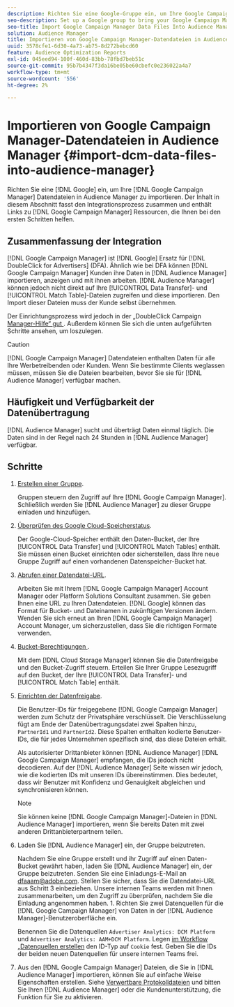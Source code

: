 ```yaml
---
description: Richten Sie eine Google-Gruppe ein, um Ihre Google Campaign Manager-Datendateien in Audience Manager zu importieren. Der Inhalt in diesem Abschnitt fasst den Integrationsprozess zusammen und enthält Links zu Google Campaign Manager-Ressourcen, die Ihnen bei den ersten Schritten helfen.
seo-description: Set up a Google group to bring your Google Campaign Manager data files into Audience Manager. The content in this section summarizes the integration process and provides you with links to Google Campaign Manager resources to help you get started.
seo-title: Import Google Campaign Manager Data Files Into Audience Manager
solution: Audience Manager
title: Importieren von Google Campaign Manager-Datendateien in Audience Manager
uuid: 3578cfe1-6d30-4a73-ab75-8d272bebcd60
feature: Audience Optimization Reports
exl-id: 045eed94-100f-460d-83bb-78fbd7beb51c
source-git-commit: 95b7b4347f3da16be05be60cbefc0e236022a4a7
workflow-type: tm+mt
source-wordcount: '556'
ht-degree: 2%

---
```


# Importieren von Google Campaign Manager-Datendateien in Audience Manager {#import-dcm-data-files-into-audience-manager}

Richten Sie eine [!DNL Google] ein, um Ihre [!DNL Google Campaign Manager] Datendateien in Audience Manager zu importieren. Der Inhalt in diesem Abschnitt fasst den Integrationsprozess zusammen und enthält Links zu [!DNL Google Campaign Manager] Ressourcen, die Ihnen bei den ersten Schritten helfen.

## Zusammenfassung der Integration

[!DNL Google Campaign Manager] ist [!DNL Google] Ersatz für [!DNL DoubleClick for Advertisers] (DFA). Ähnlich wie bei DFA können [!DNL Google Campaign Manager] Kunden ihre Daten in [!DNL Audience Manager] importieren, anzeigen und mit ihnen arbeiten. [!DNL Audience Manager] können jedoch nicht direkt auf Ihre [!UICONTROL Data Transfer]- und [!UICONTROL Match Table]-Dateien zugreifen und diese importieren. Den Import dieser Dateien muss der Kunde selbst übernehmen.

Der Einrichtungsprozess wird jedoch in der „DoubleClick Campaign [Manager-Hilfe“ gut ](https://support.google.com/dcm/partner/answer/2941575?hl=en&ref_topic=6107456). Außerdem können Sie sich die unten aufgeführten Schritte ansehen, um loszulegen.

>[!CAUTION]
>
>[!DNL Google Campaign Manager] Datendateien enthalten Daten für alle Ihre Werbetreibenden oder Kunden. Wenn Sie bestimmte Clients weglassen müssen, müssen Sie die Dateien bearbeiten, bevor Sie sie für [!DNL Audience Manager] verfügbar machen.

## Häufigkeit und Verfügbarkeit der Datenübertragung

[!DNL Audience Manager] sucht und überträgt Daten einmal täglich. Die Daten sind in der Regel nach 24 Stunden in [!DNL Audience Manager] verfügbar.

## Schritte

1. [Erstellen einer Gruppe](https://support.google.com/dcm/partner/answer/3370419?hl=en&ref_topic=6107456).

   Gruppen steuern den Zugriff auf Ihre [!DNL Google Campaign Manager]. Schließlich werden Sie [!DNL Audience Manager] zu dieser Gruppe einladen und hinzufügen.

1. [Überprüfen des Google Cloud-Speicherstatus](https://support.google.com/dcm/partner/answer/3370481?hl=en&ref_topic=6107456).

   Der Google-Cloud-Speicher enthält den Daten-Bucket, der Ihre [!UICONTROL Data Transfer] und [!UICONTROL Match Tables] enthält. Sie müssen einen Bucket einrichten oder sicherstellen, dass Ihre neue Gruppe Zugriff auf einen vorhandenen Datenspeicher-Bucket hat.

1. [Abrufen einer Datendatei-URL](https://support.google.com/dcm/partner/answer/3370482?hl=en&ref_topic=6107456).

   Arbeiten Sie mit Ihrem [!DNL Google Campaign Manager] Account Manager oder Platform Solutions Consultant zusammen. Sie geben Ihnen eine URL zu Ihren Datendateien. [!DNL Google] können das Format für Bucket- und Dateinamen in zukünftigen Versionen ändern. Wenden Sie sich erneut an Ihren [!DNL Google Campaign Manager] Account Manager, um sicherzustellen, dass Sie die richtigen Formate verwenden.

1. [Bucket-Berechtigungen ](https://cloud.google.com/storage/docs/cloud-console?csw=1#_bucketpermission).

   Mit dem [!DNL Cloud Storage Manager] können Sie die Datenfreigabe und den Bucket-Zugriff steuern. Erteilen Sie Ihrer Gruppe Lesezugriff auf den Bucket, der Ihre [!UICONTROL Data Transfer]- und [!UICONTROL Match Table] enthält.

1. [Einrichten der Datenfreigabe](https://support.google.com/dcm/partner/answer/6206106?hl=en).

   Die Benutzer-IDs für freigegebene [!DNL Google Campaign Manager] werden zum Schutz der Privatsphäre verschlüsselt. Die Verschlüsselung fügt am Ende der Datenübertragungsdatei zwei Spalten hinzu, `PartnerId1` und `PartnerId2`. Diese Spalten enthalten kodierte Benutzer-IDs, die für jedes Unternehmen spezifisch sind, das diese Dateien erhält.

   Als autorisierter Drittanbieter können [!DNL Audience Manager] [!DNL Google Campaign Manager] empfangen, die IDs jedoch nicht decodieren. Auf der [!DNL Audience Manager] Seite wissen wir jedoch, wie die kodierten IDs mit unseren IDs übereinstimmen. Dies bedeutet, dass wir Benutzer mit Konfidenz und Genauigkeit abgleichen und synchronisieren können.

   >[!NOTE]
   >Sie können keine [!DNL Google Campaign Manager]-Dateien in [!DNL Audience Manager] importieren, wenn Sie bereits Daten mit zwei anderen Drittanbieterpartnern teilen.

1. Laden Sie [!DNL Audience Manager] ein, der Gruppe beizutreten.

   Nachdem Sie eine Gruppe erstellt und ihr Zugriff auf einen Daten-Bucket gewährt haben, laden Sie [!DNL Audience Manager] ein, der Gruppe beizutreten. Senden Sie eine Einladungs-E-Mail an dfaaam@adobe.com. Stellen Sie sicher, dass Sie die Datendatei-URL aus Schritt 3 einbeziehen. Unsere internen Teams werden mit Ihnen zusammenarbeiten, um den Zugriff zu überprüfen, nachdem Sie die Einladung angenommen haben. 1. Richten Sie zwei Datenquellen für die [!DNL Google Campaign Manager] von Daten in der [!DNL Audience Manager]-Benutzeroberfläche ein.

   Benennen Sie die Datenquellen `Advertiser Analytics: DCM Platform` und `Advertiser Analytics: AAM+DCM Platform`. Legen [ im Workflow „Datenquellen erstellen](../../../features/manage-datasources.md#create-data-source) den ID-Typ auf `Cookie` fest. Geben Sie die IDs der beiden neuen Datenquellen für unsere internen Teams frei.

1. Aus den [!DNL Google Campaign Manager] Dateien, die Sie in [!DNL Audience Manager] importieren, können Sie auf einfache Weise Eigenschaften erstellen. Siehe [Verwertbare Protokolldateien](../../../integration/media-data-integration/actionable-log-files.md) und bitten Sie Ihren [!DNL Audience Manager] oder die Kundenunterstützung, die Funktion für Sie zu aktivieren.
